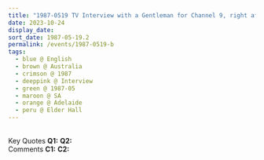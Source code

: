 ```yaml
---
title: "1987-0519 TV Interview with a Gentleman for Channel 9, right after the Public Program, Elder Hall, University, Adelaide, SA, Australia"
date: 2023-10-24
display_date: 
sort_date: 1987-05-19.2
permalink: /events/1987-0519-b
tags:
  - blue @ English
  - brown @ Australia
  - crimson @ 1987
  - deeppink @ Interview
  - green @ 1987-05
  - maroon @ SA
  - orange @ Adelaide
  - peru @ Elder Hall
---
```


<br>

<wave-list>
  <list-title color="DarkSeaGreen" width="55">Key Quotes</list-title>
  <list-item color="BlanchedAlmond" width="280"><b>Q1:</b> <i></i></list-item>
  <list-item color="Lavender" width="280"><b>Q2:</b> <i></i></list-item>
</wave-list>

<br>

<wave-list>
  <list-title color="DarkSeaGreen" width="55">Comments</list-title>
  <list-item color="BlanchedAlmond" width="280"><b>C1:</b> <i></i></list-item>
  <list-item color="Lavender" width="280"><b>C2:</b> <i></i></list-item>
</wave-list>